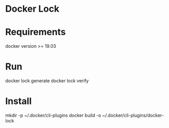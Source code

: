 # Docker Lock

# Requirements
docker version >= 19.03

# Run
docker lock generate
docker lock verify

# Install
mkdir -p ~/.docker/cli-plugins
docker build -o ~/.docker/cli-plugins/docker-lock
